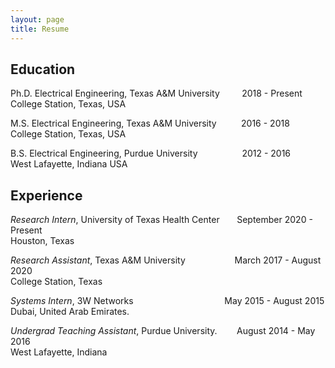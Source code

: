 ```yaml
---
layout: page
title: Resume
---
```


## Education

Ph.D.  Electrical Engineering, Texas A&M University &nbsp;&nbsp;&nbsp; &nbsp;&nbsp;&nbsp;     2018 -  Present <br>
College Station, Texas, USA  

M.S.   Electrical Engineering, Texas A&M University &nbsp;&nbsp;&nbsp;&nbsp;&nbsp;&nbsp;&nbsp;&nbsp;   2016 -  2018 <br>
College Station, Texas, USA   

B.S.   Electrical Engineering, Purdue University &nbsp;&nbsp;&nbsp;&nbsp;&nbsp;&nbsp;&nbsp;&nbsp;&nbsp;&nbsp;&nbsp;&nbsp;&nbsp;&nbsp;&nbsp;&nbsp;&nbsp;2012 -  2016 <br>
West Lafayette, Indiana USA   


## Experience
*Research Intern*, University of Texas Health Center &nbsp;&nbsp;&nbsp;&nbsp;&nbsp; September 2020 - Present <br>
Houston, Texas

*Research Assistant*, Texas A&M University &nbsp;&nbsp;&nbsp;&nbsp;&nbsp;&nbsp;&nbsp;&nbsp;&nbsp;&nbsp;&nbsp;&nbsp;&nbsp;&nbsp;&nbsp;&nbsp;&nbsp;&nbsp; March 2017 - August 2020 <br>
College Station, Texas

*Systems Intern*, 3W Networks &nbsp;&nbsp;&nbsp;&nbsp;&nbsp;&nbsp;&nbsp;&nbsp;&nbsp;&nbsp;&nbsp;&nbsp;&nbsp;&nbsp;&nbsp;&nbsp;&nbsp;&nbsp;&nbsp;&nbsp;&nbsp;&nbsp;&nbsp;&nbsp;&nbsp;&nbsp;&nbsp;&nbsp;&nbsp;&nbsp;&nbsp;&nbsp;&nbsp;&nbsp;&nbsp;&nbsp;May 2015 - August 2015 <br>
 Dubai, United Arab Emirates.
 
*Undergrad Teaching Assistant*, Purdue University. &nbsp;&nbsp;&nbsp;&nbsp;&nbsp;&nbsp; August 2014 - May 2016 <br>
West Lafayette, Indiana
